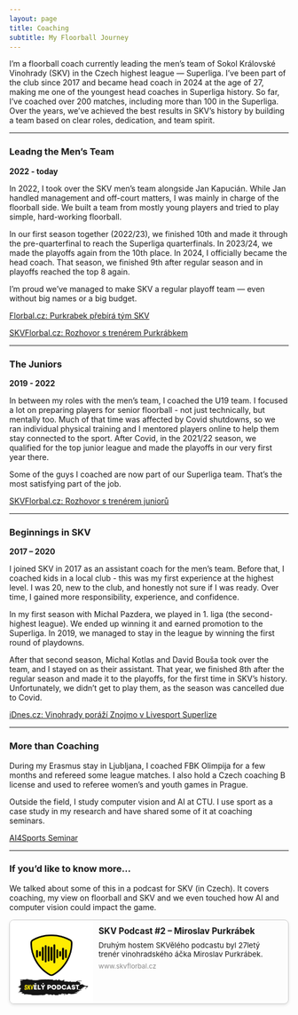 ```yaml
---
layout: page
title: Coaching
subtitle: My Floorball Journey
---
```


I’m a floorball coach currently leading the men’s team of Sokol Královské Vinohrady (SKV) in the Czech highest league — Superliga.
I’ve been part of the club since 2017 and became head coach in 2024 at the age of 27, making me one of the youngest head coaches in Superliga history.
So far, I’ve coached over 200 matches, including more than 100 in the Superliga.
Over the years, we’ve achieved the best results in SKV’s history by building a team based on clear roles, dedication, and team spirit.

------------
### Leadng the Men’s Team

**2022 - today**

In 2022, I took over the SKV men’s team alongside Jan Kapucián.
While Jan handled management and off-court matters, I was mainly in charge of the floorball side.
We built a team from mostly young players and tried to play simple, hard-working floorball.

In our first season together (2022/23), we finished 10th and made it through the pre-quarterfinal to reach the Superliga quarterfinals.
In 2023/24, we made the playoffs again from the 10th place.
In 2024, I officially became the head coach.
That season, we finished 9th after regular season and in playoffs reached the top 8 again.

I’m proud we’ve managed to make SKV a regular playoff team — even without big names or a big budget.

[Florbal.cz: Purkrabek přebírá tým SKV](https://florbal.cz/92593-vinohrady-prebira-dosavadni-asistent-purkrabek-kapucian-zustane-poradcem/)

[SKVFlorbal.cz: Rozhovor s trenérem Purkrábkem](https://www.skvflorbal.cz/c/miroslav-purkrabek-druha-pulka-sezony-vysledky-jsme-urvali-tymovosti-a-nasazenim-2547)

------------
### The Juniors

**2019 - 2022**

In between my roles with the men’s team, I coached the U19 team.
I focused a lot on preparing players for senior floorball - not just technically, but mentally too.
Much of that time was affected by Covid shutdowns, so we ran individual physical training and I mentored players online to help them stay connected to the sport.
After Covid, in the 2021/22 season, we qualified for the top junior league and made the playoffs in our very first year there.

Some of the guys I coached are now part of our Superliga team.
That’s the most satisfying part of the job.

[SKVFlorbal.cz: Rozhovor s trenérem juniorů](https://www.skvflorbal.cz/c/trener-junioru-purkrabek-s-nelehkou-vyzvou-jsme-se-poprali-2033)

---------
### Beginnings in SKV

**2017 – 2020**

I joined SKV in 2017 as an assistant coach for the men’s team.
Before that, I coached kids in a local club - this was my first experience at the highest level.
I was 20, new to the club, and honestly not sure if I was ready.
Over time, I gained more responsibility, experience, and confidence.

In my first season with Michal Pazdera, we played in 1. liga (the second-highest league).
We ended up winning it and earned promotion to the Superliga.
In 2019, we managed to stay in the league by winning the first round of playdowns.

After that second season, Michal Kotlas and David Bouša took over the team, and I stayed on as their assistant.
That year, we finished 8th after the regular season and made it to the playoffs, for the first time in SKV’s history.
Unfortunately, we didn’t get to play them, as the season was cancelled due to Covid.

[iDnes.cz: Vinohrady poráží Znojmo v Livesport Superlize](https://www.idnes.cz/sport/ostatni/superliga-florbalistu-1-kolo.A180906_230419_florbal_par?setver=full)

------
### More than Coaching

During my Erasmus stay in Ljubljana, I coached FBK Olimpija for a few months and refereed some league matches.
I also hold a Czech coaching B license and used to referee women’s and youth games in Prague.

Outside the field, I study computer vision and AI at CTU.
I use sport as a case study in my research and have shared some of it at coaching seminars.

[AI4Sports Seminar](https://www.dny.ai/event-2024/ai-4-sport)

---------
### If you’d like to know more…

We talked about some of this in a podcast for SKV (in Czech).
It covers coaching, my view on floorball and SKV and we even touched how AI and computer vision could impact the game.

<div onclick="window.open('https://www.skvflorbal.cz/c/skvely-podcast-2-miroslav-purkrabek-2430', '_blank')" 
     style="cursor: pointer; border: 1px solid #ccc; border-radius: 8px; overflow: hidden; display: flex; max-width: 600px; margin: 10px 0; box-shadow: 0 2px 5px rgba(0,0,0,0.1);">
  <img src="assets/img/skv_podcast.jpeg" alt="SKV Podcast #2" style="width: 150px; object-fit: cover;">
  <div style="padding: 10px; flex: 1;">
    <h4 style="margin: 0 0 8px; font-size: 1.1em;">SKV Podcast #2 – Miroslav Purkrábek</h4>
    <p style="margin: 0; font-size: 0.95em;">Druhým hostem SKVělého podcastu byl 27letý trenér vinohradského áčka Miroslav Purkrábek.</p>
    <p style="margin: 6px 0 0; font-size: 0.85em; color: #888;">www.skvflorbal.cz</p>
  </div>
</div>